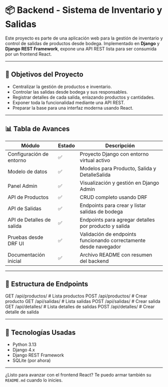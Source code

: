 
# 📦 Backend - Sistema de Inventario y Salidas

Este proyecto es parte de una aplicación web para la gestión de inventario y control de salidas de productos desde bodega. Implementado en **Django** y **Django REST Framework**, expone una API REST lista para ser consumida por un frontend React.

---

## 🎯 Objetivos del Proyecto

- Centralizar la gestión de productos e inventario.
- Controlar las salidas desde bodega y sus responsables.
- Registrar detalles de cada salida, enlazando productos y cantidades.
- Exponer toda la funcionalidad mediante una API REST.
- Preparar la base para una interfaz moderna usando React.

---

## 📊 Tabla de Avances

| Módulo                   | Estado  | Descripción                                                                 |
|--------------------------|---------|-----------------------------------------------------------------------------|
| Configuración de entorno | ✅      | Proyecto Django con entorno virtual activo                                 |
| Modelo de datos          | ✅      | Modelos para Producto, Salida y DetalleSalida                              |
| Panel Admin              | ✅      | Visualización y gestión en Django Admin                                    |
| API de Productos         | ✅      | CRUD completo usando DRF                                                   |
| API de Salidas           | ✅      | Endpoints para crear y listar salidas de bodega                            |
| API de Detalles de salida| ✅      | Endpoints para agregar detalles por producto y salida                      |
| Pruebas desde DRF UI     | ✅      | Validación de endpoints funcionando correctamente desde navegador          |
| Documentación inicial    | ✅      | Archivo README con resumen del backend                                     |

---

## 🔗 Estructura de Endpoints

GET /api/productos/ # Lista productos
POST /api/productos/ # Crear producto
GET /api/salidas/ # Lista salidas
POST /api/salidas/ # Crear salida
GET /api/detalles/ # Lista detalles de salidas
POST /api/detalles/ # Crear detalle de salida


---

## 🧰 Tecnologías Usadas

- Python 3.13
- Django 4.x
- Django REST Framework
- SQLite (por ahora)

---

¿Listo para avanzar con el frontend React? Te puedo armar también su `README.md` cuando lo inicies.


